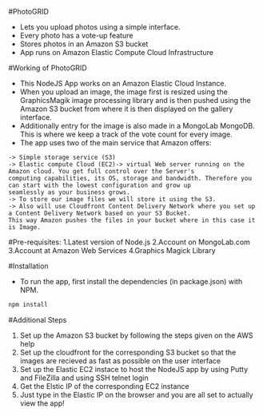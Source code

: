 #PhotoGRID 

* Lets you upload photos using a simple interface.
* Every photo has a vote-up feature
* Stores photos in an Amazon S3 bucket
* App runs on Amazon Elastic Compute Cloud Infrastructure

#Working of PhotoGRID 
* This NodeJS App works on an Amazon Elastic Cloud Instance. 
* When you upload an image, the image first is resized using  the GraphicsMagik image processing library and is then pushed using the Amazon S3 bucket from where it is then displayed on the gallery interface. 
* Additionally entry for the image is also made in a MongoLab MongoDB. This is where we keep a track of the vote
count for every image. 
* The app uses two of the main service that Amazon offers:
```
-> Simple storage service (S3)
-> Elastic compute Cloud (EC2)-> virtual Web server running on the Amazon cloud. You get full control over the Server's 
computing capabilities, its OS, storage and bandwidth. Therefore you can start with the lowest configuration and grow up 
seamlessly as your business grows.
-> To store our image files we will store it using the S3.
-> Also will use Cloudfront Content Delivery Network where you set up a Content Delivery Network based on your S3 Bucket. 
This way Amazon pushes the files in your bucket where in this case it is Image. 
```
#Pre-requisites:
1.Latest version of Node.js 
2.Account on MongoLab.com
3.Account at Amazon Web Services
4.Graphics Magick Library

#Installation
* To run the app, first install the dependencies (in package.json) with NPM.

```bash
npm install
``` 

#Additional Steps
1. Set up the Amazon S3 bucket by following the steps given on the AWS help
2. Set up the cloudfront for the corresponding S3 bucket so that the images are recieved as fast as possible on the user interface
3. Set up the Elastic EC2 instace to host the NodeJS app by using Putty and FileZilla and using SSH telnet login
4. Get the Elstic IP of the corresponding EC2 instance
5. Just type in the Elastic IP on the browser and you are all set to actually view the app!





